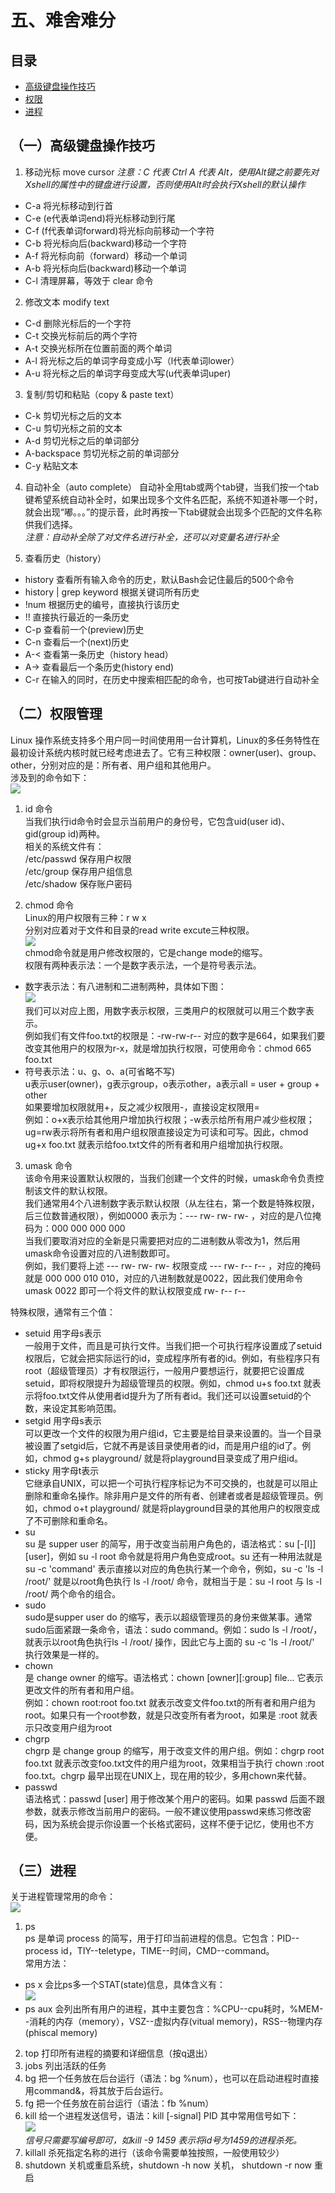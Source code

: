 # 五、难舍难分

## 目录
- [高级键盘操作技巧](section-5.md#一高级键盘操作技巧)
- [权限](section-5.md#二权限)
- [进程](section-5.md#三进程)
## （一）高级键盘操作技巧
1. 移动光标 move cursor
*注意：C 代表 Ctrl  A 代表 Alt，使用Alt键之前要先对Xshell的属性中的键盘进行设置，否则使用Alt时会执行Xshell的默认操作*  

- C-a 将光标移动到行首  
- C-e (e代表单词end)将光标移动到行尾
- C-f (f代表单词forward)将光标向前移动一个字符
- C-b 将光标向后(backward)移动一个字符
- A-f 将光标向前（forward）移动一个单词
- A-b 将光标向后(backward)移动一个单词
- C-l 清理屏幕，等效于 clear 命令

2. 修改文本 modify text
- C-d 删除光标后的一个字符
- C-t 交换光标前后的两个字符
- A-t 交换光标所在位置前面的两个单词
- A-l 将光标之后的单词字母变成小写（l代表单词lower）
- A-u 将光标之后的单词字母变成大写(u代表单词uper)

3. 复制/剪切和粘贴（copy & paste text）
- C-k 剪切光标之后的文本
- C-u 剪切光标之前的文本
- A-d 剪切光标之后的单词部分
- A-backspace 剪切光标之前的单词部分
- C-y 粘贴文本

4. 自动补全（auto complete）
自动补全用tab或两个tab键，当我们按一个tab键希望系统自动补全时，如果出现多个文件名匹配，系统不知道补哪一个时，就会出现“嘟。。。”的提示音，此时再按一下tab键就会出现多个匹配的文件名称供我们选择。  
*注意：自动补全除了对文件名进行补全，还可以对变量名进行补全*

5. 查看历史（history）
  - history 查看所有输入命令的历史，默认Bash会记住最后的500个命令
  - history | grep keyword 根据关键词所有历史
  - !num 根据历史的编号，直接执行该历史
  - !! 直接执行最近的一条历史
  - C-p 查看前一个(preview)历史
  - C-n 查看后一个(next)历史
  - A-< 查看第一条历史（history head）
  - A-> 查看最后一个条历史(history end)
  - C-r 在输入的同时，在历史中搜索相匹配的命令，也可按Tab键进行自动补全

## （二）权限管理
Linux 操作系统支持多个用户同一时间使用用一台计算机，Linux的多任务特性在最初设计系统内核时就已经考虑进去了。它有三种权限：owner(user)、group、other，分别对应的是：所有者、用户组和其他用户。  
涉及到的命令如下：  
![](images/pic25.png)  

1. id 命令  
当我们执行id命令时会显示当前用户的身份号，它包含uid(user id)、gid(group id)两种。  
相关的系统文件有：  
/etc/passwd 保存用户权限  
/etc/group 保存用户组信息  
/etc/shadow 保存账户密码

2. chmod 命令  
Linux的用户权限有三种：r w x  
分别对应着对于文件和目录的read write excute三种权限。  
![](images/pic27.png)  
chmod命令就是用户修改权限的，它是change mode的缩写。  
权限有两种表示法：一个是数字表示法，一个是符号表示法。
  - 数字表示法：有八进制和二进制两种，具体如下图：  
  ![](images/pic28.png)  
  我们可以对应上图，用数字表示权限，三类用户的权限就可以用三个数字表示。  
  例如我们有文件foo.txt的权限是：-rw-rw-r-- 对应的数字是664，如果我们要改变其他用户的权限为r-x，就是增加执行权限，可使用命令：chmod 665 foo.txt
  - 符号表示法：u、g、o、a(可省略不写)  
  u表示user(owner)，g表示group，o表示other，a表示all = user + group + other  
  如果要增加权限就用+，反之减少权限用-，直接设定权限用=  
  例如：o+x表示给其他用户增加执行权限；-w表示给所有用户减少些权限；ug=rw表示将所有者和用户组权限直接设定为可读和可写。因此，chmod ug+x foo.txt 就表示给foo.txt文件的所有者和用户组增加执行权限。

3. umask 命令  
该命令用来设置默认权限的，当我们创建一个文件的时候，umask命令负责控制该文件的默认权限。  
我们通常用4个八进制数字表示默认权限（从左往右，第一个数是特殊权限，后三位数普通权限），例如0000 表示为：--- rw- rw- rw- ，对应的是八位掩码为：000 000 000 000  
当我们要取消对应的全新是只需要把对应的二进制数从零改为1，然后用umask命令设置对应的八进制数即可。  
例如，我们要将上述 --- rw- rw- rw- 权限变成 --- rw- r-- r-- ，对应的掩码就是 000 000 010 010，对应的八进制数就是0022，因此我们使用命令 umask 0022 即可一个将文件的默认权限变成 rw- r-- r--

特殊权限，通常有三个值：  
- setuid 用字母s表示  
  一般用于文件，而且是可执行文件。当我们把一个可执行程序设置成了setuid权限后，它就会把实际运行的id，变成程序所有者的id。例如，有些程序只有root（超级管理员）才有权限运行，一般用户要想运行，就要把它设置成setuid，即将权限提升为超级管理员的权限。例如，chmod u+s foo.txt 就表示将foo.txt文件从使用者id提升为了所有者id。我们还可以设置setuid的个数，来设定其影响范围。
- setgid 用字母s表示  
  可以更改一个文件的权限为用户组id，它主要是给目录来设置的。当一个目录被设置了setgid后，它就不再是该目录使用者的id，而是用户组的id了。例如，chmod g+s playground/ 就是将playground目录变成了用户组id。
- sticky 用字母t表示  
  它继承自UNIX，可以把一个可执行程序标记为不可交换的，也就是可以阻止删除和重命名操作。除非用户是文件的所有者、创建者或者是超级管理员。例如，chmod o+t playground/ 就是将playground目录的其他用户的权限变成了不可删除和重命名。
- su  
  su 是 supper user 的简写，用于改变当前用户角色的，语法格式：su [-[l]] [user]，例如 su -l root 命令就是将用户角色变成root。su 还有一种用法就是 su -c 'command' 表示直接以对应的角色执行某一个命令，例如，su -c 'ls -l /root/' 就是以root角色执行 ls -l /root/ 命令，就相当于是：su -l root 与 ls -l /root/ 两个命令的组合。
- sudo  
  sudo是supper user do 的缩写，表示以超级管理员的身份来做某事。通常sudo后面紧跟一条命令，语法：sudo command。例如：sudo ls -l /root/，就表示以root角色执行ls -l /root/ 操作，因此它与上面的 su -c 'ls -l /root/' 执行效果是一样的。
- chown  
  是 change owner 的缩写。语法格式：chown [owner][:group] file... 它表示更改文件的所有者和用户组。  
  例如：chown root:root foo.txt 就表示改变文件foo.txt的所有者和用户组为root。如果只有一个root参数，就是只改变所有者为root，如果是 :root 就表示只改变用户组为root
- chgrp  
  chgrp 是 change group 的缩写，用于改变文件的用户组。例如：chgrp root foo.txt 就表示改变foo.txt文件的用户组为root，效果相当于执行 chown :root foo.txt。chgrp 最早出现在UNIX上，现在用的较少，多用chown来代替。
- passwd  
  语法格式：passwd [user] 用于修改某个用户的密码。如果 passwd 后面不跟参数，就表示修改当前用户的密码。一般不建议使用passwd来练习修改密码，因为系统会提示你设置一个长格式密码，这样不便于记忆，使用也不方便。
  
## （三）进程
关于进程管理常用的命令：  
![](images/pic29.png)  
1. ps  
  ps 是单词 process 的简写，用于打印当前进程的信息。它包含：PID--process id，TIY--teletype，TIME--时间，CMD--command。  
  常用方法：  
  - ps x 会比ps多一个STAT(state)信息，具体含义有：  
  ![](images/pic30.png)  
  - ps aux 会列出所有用户的进程，其中主要包含：%CPU--cpu耗时，%MEM--消耗的内存（memory），VSZ--虚拟内存(vitual memory)，RSS--物理内存(phiscal memory)  
2. top 打印所有进程的摘要和详细信息（按q退出）
3. jobs 列出活跃的任务
4. bg 把一个任务放在后台运行（语法：bg %num），也可以在启动进程时直接用command&，将其放于后台运行。
5. fg 把一个任务放在前台运行（语法：fb %num）
6. kill 给一个进程发送信号，语法：kill [-signal] PID 其中常用信号如下：  
  ![](images/pic31.png)  
  *信号只需要写编号即可，如kill -9 1459 表示将id号为1459的进程杀死。*
7. killall 杀死指定名称的进行（该命令需要单独按照，一般使用较少）
8. shutdown 关机或重启系统，shutdown -h now 关机， shutdown -r now 重启
 